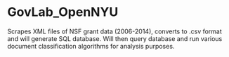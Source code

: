 # GovLab_OpenNYU

Scrapes XML files of NSF grant data (2006-2014), converts to .csv format and will generate SQL database. Will then query database and run various document classification algorithms for analysis purposes.
